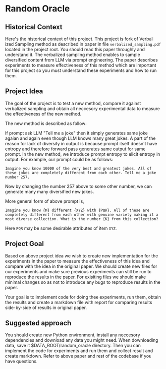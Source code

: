 # Random Oracle

## Historical Context

Here's the historical context of this project. This project is fork of Verbal ized Sampling method as described in paper in file `verbalized_sampling.pdf` located in the project root. You should read this paper throughly and understand it. The verbalized sampling method enables to sample diversified content from LLM via prompt engineering. The paper describes experiments to measure effectiveness of this method which are important for this project so you must understand these experiments and how to run them.

## Project Idea

The goal of the project is to test a new method, compare it against verbalized sampling and obtain all neccesory experimental data to measure the effectiveness of the new method.

The new method is described as follow:

If prompt ask LLM "Tell me a joke" then it simply generates same joke agaian and again even though LLM knows many great jokes. A part of the reason for lack of diversity in output is because prompt itself doesn't have entropy and therefore forward pass generates same output for same prompt. In the new method, we introduce prompt entropy to elicit entropy in output. For example, our prompt could be as follows:

```text
Imagine you know 10000 of the very best and greatest jokes. All of these jokes are completely different from each other. Tell me a joke number 257.
```

Now by changing the number 257 above to some other number, we can generate many many diversified new jokes.

More general form of above prompt is,

```text
Imagine you know {M} different {XYZ} with {PQR}. All of these are completely different from each other with genuine variety making it a most diverse collection. What is the number {K} from this collection?
```

Here `PQR` may be some desirable attributes of item `XYZ`.


## Project Goal

Based on above project idea we wish to create new implementation for the experiments in the paper to measure the effectiveness of this idea and compare with the idea in the original paper. We should create new files for our experiments and make sure previous experiments can still be run to reproduce the results in the paper. For exisiting files we should make minimal changes so as not to introduce any bugs to reproduce results in the paper.

Your goal is to implement code for doing thee experiments, run them, obtain the results and create a markdown file with report for comparing results side-by-side of results in original paper.

## Suggested approach

You should create new Python environment, install any neccesory dependencies and download any data you might need. When downloading data, save it $DATA_ROOT/random_oracle directory. Then you can implement the code for experiments and run them and collect result and create markdown. Refer to above paper and rest of the codebase if you have questions.

